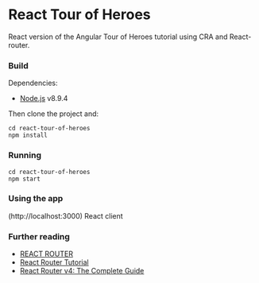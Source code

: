 # React Tour of Heroes

React version of the Angular Tour of Heroes tutorial using CRA and React-router.

### Build

Dependencies:

* [Node.js](https://nodejs.org/en/) v8.9.4

Then clone the project and:

```
cd react-tour-of-heroes
npm install
```

### Running

```
cd react-tour-of-heroes
npm start
```

### Using the app

(http://localhost:3000) React client

### Further reading

* [REACT ROUTER](https://reacttraining.com/react-router/)
* [React Router Tutorial](https://github.com/reactjs/react-router-tutorial)
* [React Router v4: The Complete Guide](https://www.sitepoint.com/react-router-v4-complete-guide/)
